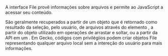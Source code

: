 A interface File provê informações sobre arquivos e permite ao JavaScript  a acessar seu conteúdo.

São geralmente recuperados a partir de um objeto  que é retornado como resultado da seleção, pelo usuário, de arquivos através do elemento , a partir do objeto  utilizado em operações de arrastar e soltar, ou a partir da API  em um . Em Gecko, códigos com privilégiios podem criar objetos File representando qualquer arquivo local sem a intereção do usuário  para mais informações.